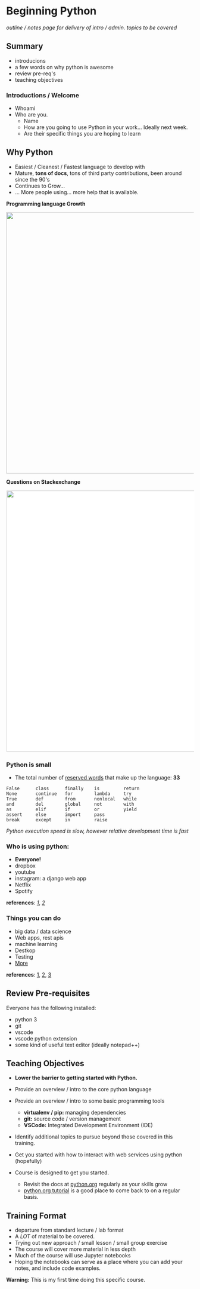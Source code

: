 # Beginning Python

*outline / notes page for delivery of intro / admin. topics to be covered*

## Summary

* introducions
* a few words on why python is awesome
* review pre-req's
* teaching objectives

### Introductions / Welcome
* Whoami
* Who are you.
   * Name
   * How are you going to use Python in your work... Ideally next week.
   * Are their specific things you are hoping to learn

## Why Python
* Easiest / Cleanest / Fastest language to develop with
* Mature, **tons of docs**, tons of third party contributions, been around since the 90's
* Continues to Grow...
* ... More people using... more help that is available.

**Programming language Growth**

<IMG src="https://149351115.v2.pressablecdn.com/wp-content/uploads/2017/09/growth_major_languages-1-1024x878.png" width="700">

**Questions on Stackexchange**

<IMG src="https://149351115.v2.pressablecdn.com/wp-content/uploads/2017/05/languages-2-1024x621.png" width=700 style="background-color:white;padding:1px;">

### Python is small
* The total number of [reserved words](https://docs.python.org/3.3/reference/lexical_analysis.html#keywords) that make up the language: **33**
```
False      class      finally    is         return
None       continue   for        lambda     try
True       def        from       nonlocal   while
and        del        global     not        with
as         elif       if         or         yield
assert     else       import     pass
break      except     in         raise
```

*Python execution speed is slow, however relative development time is fast*

### Who is using python:
* **Everyone!**
* dropbox
* youtube 
* instagram: a django web app 
* Netflix
* Spotify

 **references**: [_1_](https://www.netguru.com/blog/8-top-companies-that-use-python-for-their-apps-examples-of-top-notch-python-applications), 
 [_2_](https://hackernoon.com/top-seven-apps-built-with-python-2cd8dfd3c00a)

 ### Things you can do
 * big data / data science 
 * Web apps, rest apis
 * machine learning
 * Destkop
 * Testing
 * [More](https://realpython.com/what-can-i-do-with-python/)

**references**: [1](https://www.python.org/about/apps/), [2](https://intersog.com/blog/some-cool-things-you-can-do-with-python/), [3](https://www.freecodecamp.org/news/what-can-you-do-with-python-the-3-main-applications-518db9a68a78/)

## Review Pre-requisites
Everyone has the following installed:
* python 3
* git
* vscode
* vscode python extension
* some kind of useful text editor (ideally notepad++)

## Teaching Objectives

* **Lower the barrier to getting started with Python.**
* Provide an overview / intro to the core python language
* Provide an overview / intro to some basic programming tools
     * **virtualenv / pip:** managing dependencies
     * **git:** source code / version management
     * **VSCode:** Integrated Development Environment (IDE)
* Identify additional topics to pursue beyond those covered in this training.
* Get you started with how to interact with web services using python (hopefully)

* Course is designed to get you started.
    * Revisit the docs at [python.org](https://docs.python.org/3/) regularly as your skills grow
    * [python.org tutorial](https://docs.python.org/3/tutorial/index.html) is a good place to come back to on a regular basis.

## Training Format
* departure from standard lecture / lab format
* A *LOT* of material to be covered.
* Trying out new approach / small lesson / small group exercise
* The course will cover more material in less depth
* Much of the course will use Jupyter notebooks
* Hoping the notebooks can serve as a place where you can add your notes, and include code examples.

**Warning:**  This is my first time doing this specific course. 
